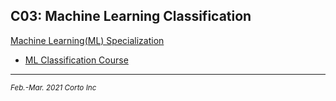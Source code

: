 ## C03: Machine Learning Classification

[Machine Learning(ML) Specialization](https://www.coursera.org/specializations/machine-learning)
  - [ML Classification Course](https://www.coursera.org/learn/ml-classification/home/welcome)

<hr />
<p><sub><em>Feb.-Mar. 2021 Corto Inc</sub></em></p>
